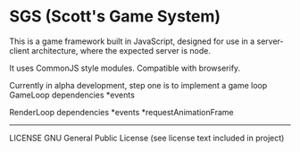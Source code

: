 # SGS (Scott's Game System)
This is a game framework built in JavaScript, designed for use in a server-client architecture, where the expected server is node.

It uses CommonJS style modules.  Compatible with browserify.

Currently in alpha development, step one is to implement a game loop
GameLoop dependencies
	*events
	
RenderLoop dependencies
	*events
	*requestAnimationFrame

---
LICENSE
GNU General Public License (see license text included in project)